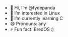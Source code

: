 - 👋 Hi, I’m @fydepanda
- 👀 I’m interested in Linux
- 🌱 I’m currently learning C
- 😄 Pronouns: any
- ⚡ Fun fact: BredOS :)

<!---
fydepanda/fydepanda is a ✨ special ✨ repository because its `README.md` (this file) appears on your GitHub profile.
You can click the Preview link to take a look at your changes.
--->
